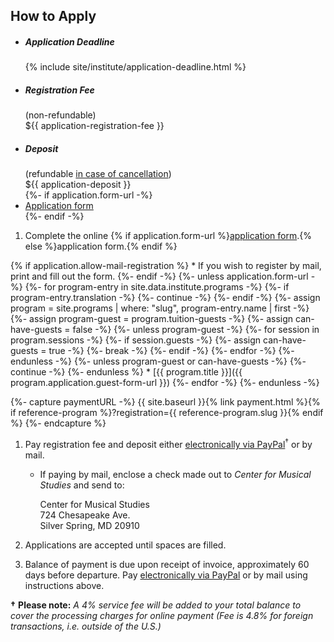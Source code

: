 ## How to Apply

<ul class="highlight-box colored">
<li>
    <h5>Application Deadline</h5>
    <div>{% include site/institute/application-deadline.html %}</div>
</li>
<li>
    <h5>Registration Fee</h5>
    <div>(non-refundable)</div>
    <div>${{ application-registration-fee }}</div>
</li>
<li>
    <h5>Deposit</h5>
    <div>(refundable <a href="#cancellation-policy--refunds">in case of cancellation</a>)</div>
    <div>${{ application-deposit }}</div>
</li>
{%- if application.form-url -%}
<li>
    <a class="button" href="{{ application.form-url }}">Application form</a>
</li>
{%- endif -%}
</ul>


1. Complete the online {% if application.form-url %}<a href="{{ application.form-url }}" target="_blank">application form</a>.{% else %}application form.{% endif %}

{% if application.allow-mail-registration %}
    * If you wish to register by mail, print and fill out the form.
{%- endif -%}
{%- unless application.form-url -%}
    {%- for program-entry in site.data.institute.programs -%}
        {%- if program-entry.translation -%}
            {%- continue -%}
        {%- endif -%}
        {%- assign program = site.programs | where: "slug", program-entry.name | first -%}
        {%- assign program-guest = program.tuition-guests -%}
        {%- assign can-have-guests = false -%}
        {%- unless program-guest -%}
            {%- for session in program.sessions -%}
                {%- if session.guests -%}
                    {%- assign can-have-guests = true -%}
                    {%- break -%}
                {%- endif -%}
            {%- endfor -%}
        {%- endunless -%}
        {%- unless program-guest or can-have-guests -%}
            {%- continue -%}
        {%- endunless %}
    * [{{ program.title }}]({{ program.application.guest-form-url }})
    {%- endfor -%}
{%- endunless -%}

{%- capture paymentURL -%}
{{ site.baseurl }}{% link payment.html %}{% if reference-program %}?registration={{ reference-program.slug }}{% endif %}
{%- endcapture %}
1. Pay registration fee and deposit either <a href="{{ paymentURL }}">electronically via PayPal</a><sup>†</sup> or by mail.

    * If paying by mail, enclose a check made out to *Center for Musical Studies* and send to:

        <div class="address">Center for Musical Studies<br/>
        724 Chesapeake Ave.<br/>
        Silver Spring, MD 20910</div>

1. Applications are accepted until spaces are filled.

1. Balance of payment is due upon receipt of invoice, approximately 60 days before departure. Pay <a href="{{ paymentURL }}">electronically via PayPal</a> or by mail using instructions above.

**†** **Please note:** *A 4% service fee will be added to your total balance to cover the processing charges for online payment (Fee is 4.8% for foreign transactions, i.e. outside of the U.S.)*